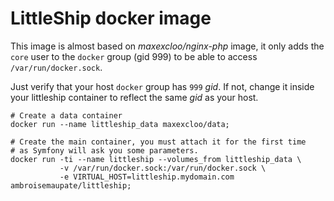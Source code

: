 LittleShip docker image
=======================

This image is almost based on *maxexcloo/nginx-php* image, it only adds
the `core` user to the `docker` group (gid 999) to be able to access `/var/run/docker.sock`.

Just verify that your host `docker` group has `999` *gid*. If not, change it inside your
littleship container to reflect the same *gid* as your host.

```shell
# Create a data container
docker run --name littleship_data maxexcloo/data;

# Create the main container, you must attach it for the first time
# as Symfony will ask you some parameters.
docker run -ti --name littleship --volumes_from littleship_data \
           -v /var/run/docker.sock:/var/run/docker.sock \
           -e VIRTUAL_HOST=littleship.mydomain.com ambroisemaupate/littleship;
```